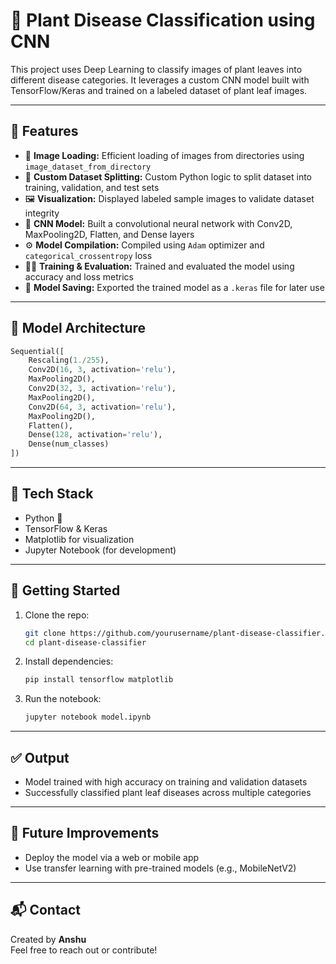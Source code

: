 
# 🌿 Plant Disease Classification using CNN

This project uses Deep Learning to classify images of plant leaves into different disease categories. It leverages a custom CNN model built with TensorFlow/Keras and trained on a labeled dataset of plant leaf images.

---

## 📌 Features

- 📁 **Image Loading:** Efficient loading of images from directories using `image_dataset_from_directory`
- 🔀 **Custom Dataset Splitting:** Custom Python logic to split dataset into training, validation, and test sets
- 🖼️ **Visualization:** Displayed labeled sample images to validate dataset integrity
- 🧠 **CNN Model:** Built a convolutional neural network with Conv2D, MaxPooling2D, Flatten, and Dense layers
- ⚙️ **Model Compilation:** Compiled using `Adam` optimizer and `categorical_crossentropy` loss
- 🏋️‍♂️ **Training & Evaluation:** Trained and evaluated the model using accuracy and loss metrics
- 💾 **Model Saving:** Exported the trained model as a `.keras` file for later use

---

## 🧪 Model Architecture

```python
Sequential([
    Rescaling(1./255),
    Conv2D(16, 3, activation='relu'),
    MaxPooling2D(),
    Conv2D(32, 3, activation='relu'),
    MaxPooling2D(),
    Conv2D(64, 3, activation='relu'),
    MaxPooling2D(),
    Flatten(),
    Dense(128, activation='relu'),
    Dense(num_classes)
])
```

---

## 🧬 Tech Stack

- Python 🐍
- TensorFlow & Keras
- Matplotlib for visualization
- Jupyter Notebook (for development)

---



## 🚀 Getting Started

1. Clone the repo:
   ```bash
   git clone https://github.com/yourusername/plant-disease-classifier.git
   cd plant-disease-classifier
   ```

2. Install dependencies:
   ```bash
   pip install tensorflow matplotlib
   ```

3. Run the notebook:
   ```bash
   jupyter notebook model.ipynb
   ```

---

## ✅ Output

- Model trained with high accuracy on training and validation datasets
- Successfully classified plant leaf diseases across multiple categories

---

## 📌 Future Improvements

- Deploy the model via a web or mobile app
- Use transfer learning with pre-trained models (e.g., MobileNetV2)

---

## 📬 Contact

Created by **Anshu**  
Feel free to reach out or contribute!
